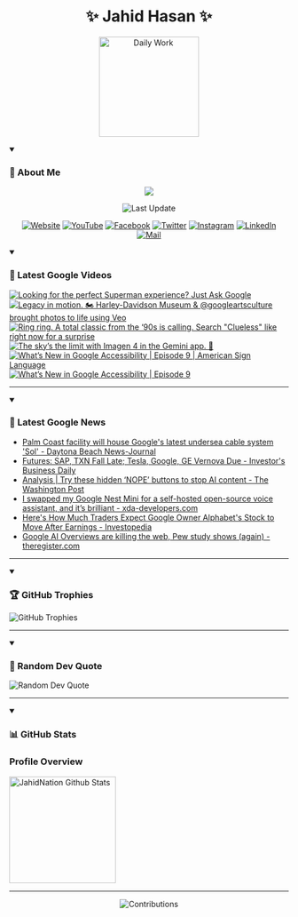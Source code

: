 <h1 align="center">✨ Jahid Hasan ✨</h1>
<p align="center">
  <img alt="Daily Work" height="180px" src="https://i.imgur.com/uhZdH9C.gif" />
</p>
<details open>
 <summary><h3>🌟 About Me</h3></summary>
<p align="center">
  <img src="https://readme-typing-svg.demolab.com/?lines=Even+if+I+fail,;I+have+to+finish,;What+I+started.;&font=Fira%20Code&center=true&width=500&height=50&color=00FF7F&vCenter=true&pause=1000&size=24" />
</p>

<p align="center">
  <img alt="Last Update" title="Last Update" src="https://img.shields.io/github/last-commit/jahidnation/jahidnation?logo=github&label=LAST+UPDATE&color=blueviolet&style=flat-square"/>
</p>

<p align="center">
  <a href="https://jahid.eu.org">
    <img alt="Website" title="Website" src="https://img.shields.io/badge/Website-000000?logo=Google-Chrome&logoColor=white&style=for-the-badge"/></a>
  <a href="https://youtube.com/@jahidnation">
    <img alt="YouTube" title="YouTube Channel" src="https://img.shields.io/badge/YouTube-FF0000?logo=YouTube&logoColor=white&style=for-the-badge"/></a>
  <a href="https://facebook.com/jahidnation">
    <img alt="Facebook" title="Facebook Page" src="https://img.shields.io/badge/Facebook-4267B2?logo=Facebook&logoColor=white&style=for-the-badge"/></a>
  <a href="https://twitter.com/jahidnation">
    <img alt="Twitter" title="Twitter Profile" src="https://img.shields.io/badge/X-000000?logo=x&logoColor=white&style=for-the-badge"/></a>
  <a href="https://instagram.com/jahidnation">
    <img alt="Instagram" title="Instagram Profile" src="https://img.shields.io/badge/Instagram-E4405F?logo=Instagram&logoColor=white&style=for-the-badge"/></a>
  <a href="https://linkedin.com/in/jahidnation">
    <img alt="LinkedIn" title="LinkedIn Profile" src="https://img.shields.io/badge/LinkedIn-0A66C2?logo=LinkedIn&logoColor=white&style=for-the-badge"/></a>
  <a href="https://mail.google.com/?hl=en&tf=cm&fs=1&to=mail@jahid.eu.org">
    <img alt="Mail" title="Mail Me" src="https://img.shields.io/badge/Email-D14836?logo=Gmail&logoColor=white&style=for-the-badge"/></a>
</p>

</details>

<details open>
 <summary><h3>🎥 Latest Google Videos</h3></summary>

<!-- BEGIN VID -->
<a href="https://www.youtube.com/watch?v=OgG0dHHSH0k">
  <picture>
    <source media="(prefers-color-scheme: dark)" srcset="https://ytcards.demolab.com/?id=OgG0dHHSH0k&title=Looking+for+the+perfect+Superman+experience%3F+Just+Ask+Google&lang=en&timestamp=1753136739&background_color=%230d1117&title_color=%23ffffff&stats_color=%23dedede&max_title_lines=1&width=250&border_radius=5&duration=34">
    <img src="https://ytcards.demolab.com/?id=OgG0dHHSH0k&title=Looking+for+the+perfect+Superman+experience%3F+Just+Ask+Google&lang=en&timestamp=1753136739&background_color=%23ffffff&title_color=%2324292f&stats_color=%2357606a&max_title_lines=1&width=250&border_radius=5&duration=34" alt="Looking for the perfect Superman experience? Just Ask Google" title="Looking for the perfect Superman experience? Just Ask Google">
  </picture>
</a>
<a href="https://www.youtube.com/shorts/G1fSod3g4Ng">
  <picture>
    <source media="(prefers-color-scheme: dark)" srcset="https://ytcards.demolab.com/?id=G1fSod3g4Ng&title=Legacy+in+motion.+%F0%9F%8F%8D%EF%B8%8F+Harley-Davidson+Museum+%26+%40googleartsculture+brought+photos+to+life+using+Veo&lang=en&timestamp=1753116127&background_color=%230d1117&title_color=%23ffffff&stats_color=%23dedede&max_title_lines=1&width=250&border_radius=5&duration=33">
    <img src="https://ytcards.demolab.com/?id=G1fSod3g4Ng&title=Legacy+in+motion.+%F0%9F%8F%8D%EF%B8%8F+Harley-Davidson+Museum+%26+%40googleartsculture+brought+photos+to+life+using+Veo&lang=en&timestamp=1753116127&background_color=%23ffffff&title_color=%2324292f&stats_color=%2357606a&max_title_lines=1&width=250&border_radius=5&duration=33" alt="Legacy in motion. 🏍️ Harley-Davidson Museum & @googleartsculture brought photos to life using Veo" title="Legacy in motion. 🏍️ Harley-Davidson Museum & @googleartsculture brought photos to life using Veo">
  </picture>
</a>
<a href="https://www.youtube.com/shorts/lh4UBbozYm0">
  <picture>
    <source media="(prefers-color-scheme: dark)" srcset="https://ytcards.demolab.com/?id=lh4UBbozYm0&title=Ring+ring.+A+total+classic+from+the+%E2%80%9890s+is+calling.+Search+%22Clueless%22+like+right+now+for+a+surprise&lang=en&timestamp=1752941045&background_color=%230d1117&title_color=%23ffffff&stats_color=%23dedede&max_title_lines=1&width=250&border_radius=5&duration=18">
    <img src="https://ytcards.demolab.com/?id=lh4UBbozYm0&title=Ring+ring.+A+total+classic+from+the+%E2%80%9890s+is+calling.+Search+%22Clueless%22+like+right+now+for+a+surprise&lang=en&timestamp=1752941045&background_color=%23ffffff&title_color=%2324292f&stats_color=%2357606a&max_title_lines=1&width=250&border_radius=5&duration=18" alt="Ring ring. A total classic from the ‘90s is calling. Search &quot;Clueless&quot; like right now for a surprise" title="Ring ring. A total classic from the ‘90s is calling. Search &quot;Clueless&quot; like right now for a surprise">
  </picture>
</a>
<a href="https://www.youtube.com/shorts/0IMUdi7ENpE">
  <picture>
    <source media="(prefers-color-scheme: dark)" srcset="https://ytcards.demolab.com/?id=0IMUdi7ENpE&title=The+sky%E2%80%99s+the+limit+with+Imagen+4+in+the+Gemini+app.+%F0%9F%8E%88&lang=en&timestamp=1752864351&background_color=%230d1117&title_color=%23ffffff&stats_color=%23dedede&max_title_lines=1&width=250&border_radius=5&duration=19">
    <img src="https://ytcards.demolab.com/?id=0IMUdi7ENpE&title=The+sky%E2%80%99s+the+limit+with+Imagen+4+in+the+Gemini+app.+%F0%9F%8E%88&lang=en&timestamp=1752864351&background_color=%23ffffff&title_color=%2324292f&stats_color=%2357606a&max_title_lines=1&width=250&border_radius=5&duration=19" alt="The sky’s the limit with Imagen 4 in the Gemini app. 🎈" title="The sky’s the limit with Imagen 4 in the Gemini app. 🎈">
  </picture>
</a>
<a href="https://www.youtube.com/watch?v=DsnIROseyfc">
  <picture>
    <source media="(prefers-color-scheme: dark)" srcset="https://ytcards.demolab.com/?id=DsnIROseyfc&title=What%E2%80%99s+New+in+Google+Accessibility+%7C+Episode+9+%7C+American+Sign+Language&lang=en&timestamp=1752674608&background_color=%230d1117&title_color=%23ffffff&stats_color=%23dedede&max_title_lines=1&width=250&border_radius=5&duration=439">
    <img src="https://ytcards.demolab.com/?id=DsnIROseyfc&title=What%E2%80%99s+New+in+Google+Accessibility+%7C+Episode+9+%7C+American+Sign+Language&lang=en&timestamp=1752674608&background_color=%23ffffff&title_color=%2324292f&stats_color=%2357606a&max_title_lines=1&width=250&border_radius=5&duration=439" alt="What’s New in Google Accessibility | Episode 9 | American Sign Language" title="What’s New in Google Accessibility | Episode 9 | American Sign Language">
  </picture>
</a>
<a href="https://www.youtube.com/watch?v=aDmSvrb09EY">
  <picture>
    <source media="(prefers-color-scheme: dark)" srcset="https://ytcards.demolab.com/?id=aDmSvrb09EY&title=What%E2%80%99s+New+in+Google+Accessibility+%7C+Episode+9&lang=en&timestamp=1752674570&background_color=%230d1117&title_color=%23ffffff&stats_color=%23dedede&max_title_lines=1&width=250&border_radius=5&duration=439">
    <img src="https://ytcards.demolab.com/?id=aDmSvrb09EY&title=What%E2%80%99s+New+in+Google+Accessibility+%7C+Episode+9&lang=en&timestamp=1752674570&background_color=%23ffffff&title_color=%2324292f&stats_color=%2357606a&max_title_lines=1&width=250&border_radius=5&duration=439" alt="What’s New in Google Accessibility | Episode 9" title="What’s New in Google Accessibility | Episode 9">
  </picture>
</a>
<!-- END VID -->

---

</details>

<details open>
 <summary><h3>📝 Latest Google News</h3></summary>

<!-- BLOG-POST-LIST:START -->
- [Palm Coast facility will house Google&#39;s latest undersea cable system &#39;Sol&#39; - Daytona Beach News-Journal](https://news.google.com/rss/articles/CBMi0wFBVV95cUxPeVdJaXp5TmpNSnB1cVdoUFpKUTVJemVHUnBqSENUTWVlTE1rSXZRYmoxMTJPUi1ENk9pWnZ4TGJ6Q2lKSnE0RXJBY3RGUENvZ1RnV1FEbk1sOGQ5VEVjaUM1R3JaNVlSWlNpVkcyMU1rX3BKb0RlaVotSzhrOFVpbWNNZDRtR2tveXlGblNrSzh5TGJLd1R1ejBJdkhWR21obXU0ZjZMTDdlY1l5UkdBanlISE9TUWhVYVNSNVM0NDBVOVlnVVBWUHBvS3Nsbk84dXJz?oc=5)
- [Futures: SAP, TXN Fall Late; Tesla, Google, GE Vernova Due - Investor&#39;s Business Daily](https://news.google.com/rss/articles/CBMiwgFBVV95cUxQUGJxZ2U4N2otdTdZM2lHM1BpY0toT1lfZW8zOGJzd21PblZ4SWt1Tjl3YkJrNjZuMlZOazFzTDlEZDhUTG9VYUVHdGk3OGRLTkZVWkVNckN3Y1BiSlN3UEEwdlUwd094eUtQb0Z3dzh4N2I3cTlNa29LY2NPajhOcWoyR2J3MC1lSnRwZmVwNWs5a0MtSHBmbWtRc3BFVHRNVzF3WlNIS256MXBNQVh6NUVLSkxqQjBtYWltZERCVE5wdw?oc=5)
- [Analysis | Try these hidden ‘NOPE’ buttons to stop AI content - The Washington Post](https://news.google.com/rss/articles/CBMikwFBVV95cUxQVVJpRFBZZmFmNElNQk1EX0RCTE9SMWdPYnd0ZGtxdGNQRWd2UlZETkNUUUwtSkp5eVljYUhCWTN2SjJtM0lxQ2pQOElxNGRTODZ6MXAzcGhxMTllSkJlaVEwU29XV0FEY3AzbE1fcm5jQ3FoRThtMWM1Z1AtNUM0azNUTmpfMW1PQWpSSlNFNWpJdGc?oc=5)
- [I swapped my Google Nest Mini for a self-hosted open-source voice assistant, and it’s brilliant - xda-developers.com](https://news.google.com/rss/articles/CBMijAFBVV95cUxOX1Bjek1EWS01MXVLUGdHd3dwRGZwd1BWa2NyUFBTb0NkSkdzQzgtNEd0VGhGQXJHQzBlWHRtNnVRdzUyZEF2b29QbV9CcHhwRm1sR1B1ZGo4VzdlUjgzclVjTDluQUtXb3U4R1F5SVZLeHg4OFo4eDd2cTIwUTBWcUxiYzAzaFJHbU8wUg?oc=5)
- [Here&#39;s How Much Traders Expect Google Owner Alphabet&#39;s Stock to Move After Earnings - Investopedia](https://news.google.com/rss/articles/CBMiygFBVV95cUxNNlBLYW9yQ3lJU2haQ0ZwbWF5MjZtQlJuOTJERE1tZmdrOW1kY2UxRVZ2Slk5WDYtQzZXakpmc0dISVJFcFVIaVl4cFJ5V2J5Q2Z3UWp3Y0pFbVZUc1U2MGNycGI5N2F6b1NWUEtZU0M2NUZFMzhfY29KQlRNbW9FS3BmOHp5LWcyYzdGNGowdXZqT3N2RDJ6dUZSOHVYVF9lQTRWNU1HMl9zMUxENXloWnVncXRvOF9ROExrel9RcG5qT1Y3R29kNzln?oc=5)
- [Google AI Overviews are killing the web, Pew study shows &lpar;again&rpar; - theregister.com](https://news.google.com/rss/articles/CBMigAFBVV95cUxNM2xhd2xnck1sT0x5azVuRXVkSVBuZlZuSFR4ZDhlU2N1OTZ2VVpWaUQ0dTg2eUVreFJ4bF9zQ193bzIzZkJlZVBZNHl4ZnoxeUZjQWE4US1oNUZiZl80c2s1WV9RMHdKYUN0YXdpYkVnblhYRmdKdGY5ckxGTzF5WNIBhgFBVV95cUxPcWFDVF93LVktdk4wRlZzdzcwVnlUVDl6bUhYVHRNaVBVcUIxRHJYM2FmQnZ0ajhhNk5XZ2g5OTZ6dUVHNEpBdnZEeFR4T0hBWnlVQ1RLM05sV0drdDFvQzAwc1lDZV9qSjAtQU5VMG5rMDlzLUdudFVDWjhEdXFzbVNONVBCdw?oc=5)
<!-- BLOG-POST-LIST:END -->

---

</details>

<details open>
 <summary><h3>🏆 GitHub Trophies</h3></summary>

<img alt="GitHub Trophies" title="GitHub Trophies" src="https://github-profile-trophy.vercel.app/?username=jahidnation&column=8&theme=gruvbox&no-frame=true"/>

---

</details>

<details open>
 <summary><h3>💬 Random Dev Quote</h3></summary>

<img alt="Random Dev Quote" title="Random Dev Quote" src="https://quotes-github-readme.vercel.app/api?type=horizontal&theme=radical"/>

---

</details>

<details open> 
  <summary><h3>📊 GitHub Stats</h3></summary>

  <h3>Profile Overview</h3>
  <p>
  <img alt="JahidNation Github Stats" src="https://denvercoder1-github-readme-stats.vercel.app/api/?username=jahidnation&show_icons=true&include_all_commits=true&count_private=true&theme=react&hide_border=true&bg_color=1F222E&title_color=F85D7F&icon_color=F8D866" height="192px"/>
  </p>

---

<p align="center">
<img alt="Contributions" title="Contributions" src="https://github.com/jahidnation/jahidnation/blob/contributions/snake.svg"/>
</p>
